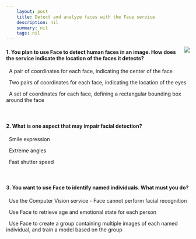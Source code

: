 ```yaml
---
    layout: post
    title: Detect and analyze faces with the Face service 
    description: nil
    summary: nil
    tags: nil
---
```



 <a target="_blank" href="https://docs.microsoft.com/en-us/learn/modules/detect-analyze-faces/3a-knowledge-check/"><i class="fas fa-external-link-alt"></i> </a>
 <img align="right" src="https://docs.microsoft.com/en-us/learn/achievements/detect-analyze-faces.svg">
####  1. You plan to use Face to detect human faces in an image. How does the service indicate the location of the faces it detects?


<i class='far fa-square'></i> &nbsp;&nbsp;A pair of coordinates for each face, indicating the center of the face

<i class='far fa-square'></i> &nbsp;&nbsp;Two pairs of coordinates for each face, indicating the location of the eyes

<i class='fas fa-check-square' style='color: Dodgerblue;'></i> &nbsp;&nbsp;A set of coordinates for each face, defining a rectangular bounding box around the face
<br />
<br />
<br />

####  2. What is one aspect that may impair facial detection?


<i class='far fa-square'></i> &nbsp;&nbsp;Smile expression

<i class='fas fa-check-square' style='color: Dodgerblue;'></i> &nbsp;&nbsp;Extreme angles

<i class='far fa-square'></i> &nbsp;&nbsp;Fast shutter speed
<br />
<br />
<br />

####  3. You want to use Face to identify named individuals. What must you do?


<i class='far fa-square'></i> &nbsp;&nbsp;Use the Computer Vision service - Face cannot perform facial recognition

<i class='far fa-square'></i> &nbsp;&nbsp;Use Face to retrieve age and emotional state for each person

<i class='fas fa-check-square' style='color: Dodgerblue;'></i> &nbsp;&nbsp;Use Face to create a group containing multiple images of each named individual, and train a model based on the group
<br />
<br />
<br />
